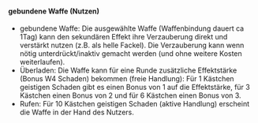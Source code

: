 #### gebundene Waffe (Nutzen)

* gebundene Waffe: Die ausgewählte Waffe (Waffenbindung dauert ca 1Tag) kann den sekundären Effekt ihre Verzauberung
direkt und verstärkt nutzen (z.B. als helle Fackel). Die Verzauberung kann wenn nötig unterdrückt/inaktiv gemacht
werden (und ohne weitere Kosten weiterlaufen).
* Überladen: Die Waffe kann für eine Runde zusätzliche Effektstärke (Bonus W4 Schaden) bekommen (freie Handlung):
Für 1 Kästchen geistigen Schaden gibt es einen Bonus von 1 auf die Effektstärke, für 3 Kästchen einen Bonus von 2
und für 6 Kästchen einen Bonus von 3.
* Rufen: Für 10 Kästchen geistigen Schaden (aktive Handlung) erscheint die Waffe in der Hand des Nutzers.
